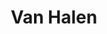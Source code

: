 ---
title: "Van Halen"
summary: "Van Halen was an American rock band formed in Pasadena, California, in 1973. Credited with \"restoring hard rock to the forefront of the music scene\", Van Halen was known for its energetic live shows and for the virtuosity of its lead guitarist, Eddie Van Halen. The band was inducted into the Rock and Roll Hall of Fame in 2007.
From 1974 until 1985, Van Halen consisted of Eddie Van Halen; Eddie's brother, drummer Alex Van Halen; vocalist David Lee Roth; and bassist/vocalist Michael Anthony. Upon its release in 1978, the band's self-titled debut album reached No. 19 on the Billboard pop music charts and would sell over 10 million copies in the U.S. By 1982, the band released four more albums , all of which have since been certified multi-platinum. By the early 1980s, Van Halen was one of the most successful rock acts of the day. The album 1984 was a commercial success with U.S. sales of 10 million copies and four hit singles; its lead single, \"Jump\", was the band's only U.S. number one single.
In 1985, Roth left the band to embark on a solo career and was replaced by former Montrose lead vocalist Sammy Hagar. With Hagar, the group released four U.S. number-one, multi-platinum albums over the course of 11 years . Hagar left the band in 1996 shortly before the release of the band's first greatest hits collection, Best Of – Volume I. Former Extreme frontman Gary Cherone replaced Hagar and recorded the commercially unsuccessful album Van Halen III with the band in 1998, before parting ways in 1999. Van Halen then went on hiatus until reuniting with Hagar in 2003 for a worldwide tour in 2004 and the double-disc greatest hits collection The Best of Both Worlds. Hagar again left Van Halen in 2005. In 2006 Roth returned, but Anthony was replaced on bass guitar by Eddie's son, Wolfgang Van Halen. In 2012, the band released their final studio album A Different Kind of Truth, which was commercially and critically successful; it was also Van Halen's first album with Roth in 28 years and the only one to feature Wolfgang.
As of March 2019, Van Halen is 20th on the RIAA list of best-selling artists in the United States; the band has sold 56 million albums in the States and more than 80 million worldwide, making them one of the best-selling groups of all time. As of 2007, Van Halen is one of only five rock bands with two studio albums to sell more than 10 million copies in the United States and is tied for the most multi-platinum albums by an American band. Additionally, Van Halen has charted 13 number-one hits on Billboard's Mainstream Rock chart. VH1 ranked the band seventh on a list of the top 100 Hard Rock artists of all time.Eddie was diagnosed with cancer in 2001, and died of the disease on October 6, 2020. A month after his father's death, Wolfgang confirmed that Van Halen had disbanded."
image: "van-halen.jpg"
apple_music_artist_url: "https://music.apple.com/gb/artist/van-halen/166529"
wikipedia_url: "https://en.wikipedia.org/wiki/Van_Halen"
---
